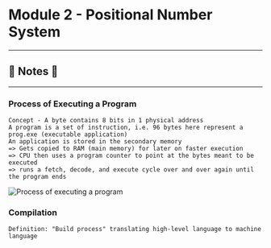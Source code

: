#  Module 2 - Positional Number System

----
## :notebook: Notes :notebook:
----

### Process of Executing a Program
    Concept - A byte contains 8 bits in 1 physical address 
    A program is a set of instruction, i.e. 96 bytes here represent a prog.exe (executable application)
    An application is stored in the secondary memory 
    => Gets copied to RAM (main memory) for later on faster execution 
    => CPU then uses a program counter to point at the bytes meant to be executed 
    => runs a fetch, decode, and execute cycle over and over again until the program ends

![Process of executing a program]()

### Compilation
    Definition: "Build process" translating high-level language to machine language
